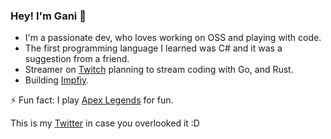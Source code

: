 ### Hey! I'm Gani 👋

- I'm a passionate dev, who loves working on OSS and playing with code.
- The first programming language I learned was C# and it was a suggestion from a friend.
- Streamer on [Twitch](https://www.twitch.tv/ganiatp) planning to stream coding with Go, and Rust.
- Building [Impfiy](https://github.com/Impfiy).
  
⚡ Fun fact: I play [Apex Legends](https://twitter.com/PlayApex) for fun.


This is my [Twitter](https://twitter.com/gani_atp) in case you overlooked it :D 
